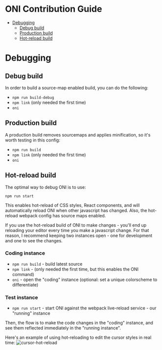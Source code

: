 # ONI Contribution Guide

- [Debugging](#debugging)
    - [Debug build](#debug-build)
    - [Production build](#production-build)
    - [Hot-reload build](#hot-reload-build)

# Debugging

## Debug build

In order to build a source-map enabled build, you can do the following:

- `npm run build-debug`
- `npm link` (only needed the first time)
- `oni`

## Production build

A production build removes sourcemaps and applies minification, so it's worth testing in this config:

- `npm run build`
- `npm link` (only needed the first time)
- `oni`

## Hot-reload build

The optimal way to debug ONI is to use:

```
npm run start
```

This enables hot-reload of CSS styles, React components, and will automatically reload ONI when other javascript has changed. Also, the hot-reload webpack config has source maps enabled.

If you use the hot-reload build of ONI to make changes - you'll end up reloading your editor every time you make a javascript change. For that reason, I recommend keeping two instances open - one for development and one to see the changes.

### Coding instance

- `npm run build` - build latest source
- `npm link` - (only needed the first time, but this enables the ONI command)
- `oni` - open the "coding" instance (optional: set a unique colorscheme to differentiate)

### Test instance

- `npm run start` - start ONI against the webpack live-reload service - our "running" instance

Then, the flow is to make the code changes in the "coding" instance, and see them reflected immediately in the "running instance".

Here's an example of using hot-reloading to edit the cursor styles in real time:
![cursor-hot-reload](http://i.imgur.com/pabtP0H.gif)
